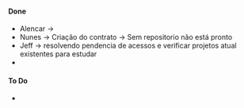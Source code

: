 
#### **Done**
- Alencar ->  
- Nunes -> Criação do contrato -> Sem repositorio não está pronto 
- Jeff -> resolvendo pendencia de acessos e verificar projetos atual existentes para estudar
- 

#### **To Do**
-  